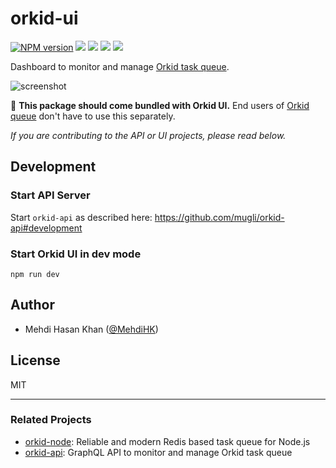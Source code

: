 # orkid-ui

[![NPM version](https://img.shields.io/npm/v/orkid-ui.svg)](https://www.npmjs.com/package/orkid-ui)
![](https://img.shields.io/david/mugli/orkid-ui.svg?style=flat)
![](https://img.shields.io/david/dev/mugli/orkid-ui.svg?style=flat)
![](https://img.shields.io/node/v/orkid-api.ui?style=flat)
![](https://img.shields.io/npm/l/orkid-api.ui?style=flat)

Dashboard to monitor and manage [Orkid task queue](https://github.com/mugli/orkid-node).

![screenshot](https://raw.githubusercontent.com/mugli/orkid-ui/master/screenshot.png)

📎 **This package should come bundled with Orkid UI.**
End users of [Orkid queue](https://github.com/mugli/orkid-node) don't have to use this separately.

_If you are contributing to the API or UI projects, please read below._

## Development

### Start API Server

Start `orkid-api` as described here: https://github.com/mugli/orkid-api#development

### Start Orkid UI in dev mode

```
npm run dev
```

## Author

- Mehdi Hasan Khan ([@MehdiHK](https://twitter.com/MehdiHK))

## License

MIT

---

### Related Projects

- [orkid-node](https://github.com/mugli/orkid-node): Reliable and modern Redis based task queue for Node.js
- [orkid-api](https://github.com/mugli/orkid-api): GraphQL API to monitor and manage Orkid task queue
